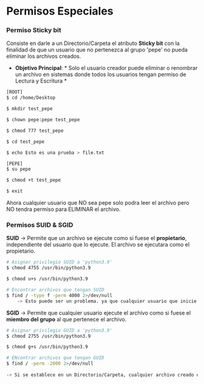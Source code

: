 # Permisos Especiales

### Permiso Sticky bit

Consiste en darle a un Directorio/Carpeta el atributo **Sticky bit** con la finalidad de que un usuario que no pertenezca al grupo 'pepe' no pueda eliminar los archivos creados.

* **Objetivo Principal**: * Solo el usuario creador puede eliminar o renombrar un archivo en sistemas donde todos los usuarios tengan permiso de Lectura y Escritura *

```bash
[ROOT]
$ cd /home/Desktop

$ mkdir test_pepe

$ chown pepe:pepe test_pepe

$ chmod 777 test_pepe

$ cd test_pepe

$ echo Esto es una prueba > file.txt
```

```bash
[PEPE]
$ su pepe

$ chmod +t test_pepe

$ exit
```

Ahora cualquier usuario que NO sea pepe solo podra leer el archivo pero NO tendra permiso para ELIMINAR el archivo.

### Permisos SUID & SGID

**SUID** -> Permite que un archivo se ejecute como si fuese el **propietario**, independiente del usuario que lo ejecute. El archivo se ejecutara como el propietario.

```bash
# Asignar privilegio SUID a 'python3.9'
$ chmod 4755 /usr/bin/python3.9

$ chmod u+s /usr/bin/python3.9

# Encontrar archivos que tengan SUID
$ find / -type f -perm 4000 2>/dev/null
    -> Esto puede ser un problema. ya que cualquier usuario que inicie Python3.9 lo iniciara como ROOT, permitiendo escalar privilegios.
```

**SGID** -> Permite que cualquier usuario ejecute el archivo como si fuese el **miembro del grupo** al que pertenece el archivo.

```bash
# Asignar privilegio GUID a 'python3.9'
$ chmod 2755 /usr/bin/python3.9

$ chmod g+s /usr/bin/python3.9

# ENcontrar archivos que tengan GUID
$ find / -perm -2000 2>/dev/null
    
-> Si se establece en un Directorio/Carpeta, cualquier archivo creado dentro de esa carpeta se le asignara como grupo perteneciente al grupo del directorio.
```